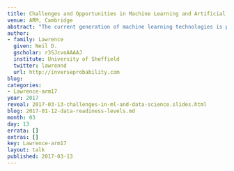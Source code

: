 ```yaml
---
title: Challenges and Opportunities in Machine Learning and Artificial Intelligence
venue: ARM, Cambridge
abstract: "The current generation of machine learning technologies is powering new applications in artificial intelligence. This is presenting challenges and opportunities. In this talk we will focus on the challenge of constructing and deploying machine learning algorithms with a particular focus on two aspects: machine learning systems design and data readiness. We will also discuss implications and opportunities, with speculative thoughts on the nature of artificial intelligence in future devices and what new opportunities and challenges this may present. "
author:
- family: Lawrence
  given: Neil D.
  gscholar: r3SJcvoAAAAJ
  institute: University of Sheffield
  twitter: lawrennd
  url: http://inverseprobability.com
blog: 
categories:
- Lawrence-arm17
year: 2017
reveal: 2017-03-13-challenges-in-ml-and-data-science.slides.html
blog: 2017-01-12-data-readiness-levels.md
month: 03
day: 13
errata: []
extras: []
key: Lawrence-arm17
layout: talk
published: 2017-03-13
---
```

